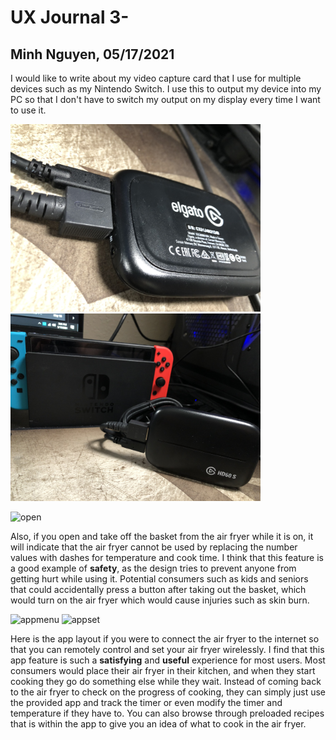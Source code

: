 # UX Journal 3- 

## Minh Nguyen, 05/17/2021

I would like to write about my video capture card that I use for multiple devices such as my Nintendo Switch. I use this to output my device into my PC so that I don't have to switch my output on my display every time I want to use it. 

<img src="justcard.jpg" alt="justcard" width="400"/> <img src="switchpluscard.jpg" alt="switchpluscard" width="400"/>

<img src="open.jpg" alt="open" width="400"/>


Also, if you open and take off the basket from the air fryer while it is on, it will indicate that the air fryer cannot be used by replacing the number values with dashes for temperature and cook time. I think that this feature is a good example of **safety**, as the design tries to prevent anyone from getting hurt while using it. Potential consumers such as kids and seniors that could accidentally press a button after taking out the basket, which would turn on the air fryer which would cause injuries such as skin burn. 


<img src="appmenu.PNG" alt="appmenu" width="400"/> <img src="appset.PNG" alt="appset" width="400"/>

Here is the app layout if you were to connect the air fryer to the internet so that you can remotely control and set your air fryer wirelessly. I find that this app feature is such a **satisfying** and **useful** experience for most users. Most consumers would place their air fryer in their kitchen, and when they start cooking they go do something else while they wait. Instead of coming back to the air fryer to check on the progress of cooking, they can simply just use the provided app and track the timer or even modify the timer and temperature if they have to. You can also browse through preloaded recipes that is within the app to give you an idea of what to cook in the air fryer.
